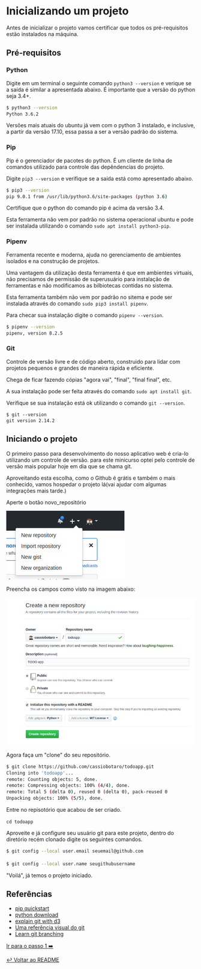 # Inicializando um projeto

Antes de inicializar o projeto vamos certificar que todos os pré-requisitos estão instalados na máquina.

## Pré-requisitos

### Python

Digite em um terminal o seguinte comando `python3 --version` e verique se a saída é similar a apresentada abaixo.
É importante que a versão do python seja 3.4+.

```bash
$ python3 --version
Python 3.6.2
```

Versões mais atuais do ubuntu já vem com o python 3 instalado, e inclusive, a partir da versão 17.10, essa passa a ser a versão padrão do sistema.

### Pip

Pip é o gerenciador de pacotes do python. É um cliente de linha de comandos utilizado para controle das depêndencias do projeto.

Digite `pip3 --version` e verifique se a saída está como apresentado abaixo.

```bash
$ pip3 --version
pip 9.0.1 from /usr/lib/python3.6/site-packages (python 3.6)
```
Certifique que o python do comando pip é acima da versão 3.4.

Esta ferramenta não vem por padrão no sistema operacional ubuntu e pode ser instalada utilizando o comando `sudo apt install python3-pip`.

### Pipenv

Ferramenta recente e moderna, ajuda no gerenciamento de ambientes isolados e na construção de projetos.

Uma vantagem da utilização desta ferramenta é que em ambientes virtuais, não precisamos de permissão de superusuário para instalação de ferramentas e não modificamos as bilbiotecas contidas no sistema.

Esta ferramenta também não vem por padrão no sitema e pode ser instalada através do comando `sudo pip3 install pipenv`.

Para checar sua instalação digite o comando `pipenv --version`.

```bash
$ pipenv --version
pipenv, version 8.2.5
```

### Git

Controle de versão livre e de código aberto, construido para lidar com projetos pequenos e grandes de maneira rápida e eficiente.

Chega de ficar fazendo cópias "agora vai", "final", "final final", etc.

A sua instalação pode ser feita através do comando `sudo apt install git`.

Verifique se sua instalação está ok utilizando o comando `git --version`.

```
$ git --version
git version 2.14.2
```

## Iniciando o projeto

O primeiro passo para desenvolvimento do nosso aplicativo web é cria-lo utilizando um controle de versão. para este minicurso optei pelo controle de versão mais popular hoje em dia que se chama git.

Aproveitando esta escolha, como o Github é grátis e também o mais conhecido, vamos hospedar o projeto lá(vai ajudar com algumas integrações mais tarde.)

Aperte o botão novo_repositório

![novo repositório](novo_repositorio.png " Novo repositório")

Preencha os campos como visto na imagem abaixo:

![novo repositório](novorepo.png "Novo repositório")

Agora faça um "clone" do seu repositório.

```bash
$ git clone https://github.com/cassiobotaro/todoapp.git
Cloning into 'todoapp'...
remote: Counting objects: 5, done.
remote: Compressing objects: 100% (4/4), done.
remote: Total 5 (delta 0), reused 0 (delta 0), pack-reused 0
Unpacking objects: 100% (5/5), done.

```
Entre no repisotório que acabou de ser criado.

`cd todoapp`

Aproveite e já configure seu usuário git para este projeto, dentro do diretório recém clonado digite os seguintes comandos.

```bash
$ git config --local user.email seuemail@github.com

$ git config --local user.name seugithubusername
```

"Voilá", já temos o projeto iniciado.

## Referências

- [pip quickstart](https://pip.pypa.io/en/stable/quickstart/)
- [python download](http://python.org/download)
- [explain git with d3](http://onlywei.github.io/explain-git-with-d3/#)
- [Uma referência visual do git](http://marklodato.github.io/visual-git-guide/index-pt.html)
- [Learn git branching](https://learngitbranching.js.org/)

[Ir para o passo 1 :arrow_right:](passo01.md)

[:leftwards_arrow_with_hook: Voltar ao README ](README.md)
